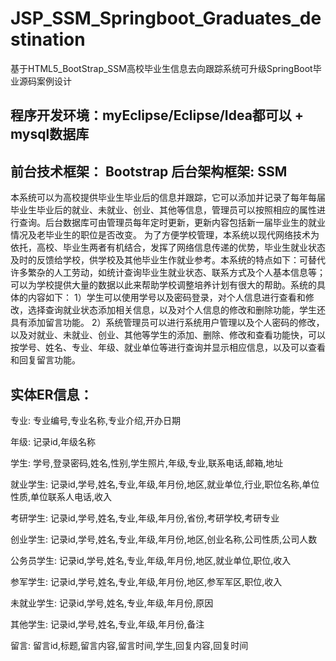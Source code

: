 # JSP_SSM_Springboot_Graduates_destination
基于HTML5_BootStrap_SSM高校毕业生信息去向跟踪系统可升级SpringBoot毕业源码案例设计
## 程序开发环境：myEclipse/Eclipse/Idea都可以 + mysql数据库
## 前台技术框架： Bootstrap   后台架构框架: SSM

  本系统可以为高校提供毕业生毕业后的信息并跟踪，它可以添加并记录了每年每届毕业生毕业后的就业、未就业、创业、其他等信息，管理员可以按照相应的属性进行查询。后台数据库可由管理员每年定时更新，更新内容包括新一届毕业生的就业情况及老毕业生的职位是否改变。
  为了方便学校管理，本系统以现代网络技术为依托，高校、毕业生两者有机结合，发挥了网络信息传递的优势，毕业生就业状态及时的反馈给学校，供学校及其他毕业生作就业参考。本系统的特点如下：可替代许多繁杂的人工劳动，如统计查询毕业生就业状态、联系方式及个人基本信息等；可以为学校提供大量的数据以此来帮助学校调整培养计划有很大的帮助。系统的具体的内容如下：
1）学生可以使用学号以及密码登录，对个人信息进行查看和修改，选择查询就业状态添加相关信息，以及对个人信息的修改和删除功能，学生还具有添加留言功能。
2）系统管理员可以进行系统用户管理以及个人密码的修改，以及对就业、未就业、创业、其他等学生的添加、删除、修改和查看功能快，可以按学号、姓名、专业、年级、就业单位等进行查询并显示相应信息，以及可以查看和回复留言功能。
## 实体ER信息：
专业: 专业编号,专业名称,专业介绍,开办日期

年级: 记录id,年级名称

学生: 学号,登录密码,姓名,性别,学生照片,年级,专业,联系电话,邮箱,地址

就业学生: 记录id,学号,姓名,专业,年级,年月份,地区,就业单位,行业,职位名称,单位性质,单位联系人电话,收入

考研学生: 记录id,学号,姓名,专业,年级,年月份,省份,考研学校,考研专业

创业学生: 记录id,学号,姓名,专业,年级,年月份,地区,创业名称,公司性质,公司人数

公务员学生: 记录id,学号,姓名,专业,年级,年月份,地区,就业单位,职位,收入

参军学生: 记录id,学号,姓名,专业,年级,年月份,地区,参军军区,职位,收入

未就业学生: 记录id,学号,姓名,专业,年级,年月份,原因

其他学生: 记录id,学号,姓名,专业,年级,年月份,备注

留言: 留言id,标题,留言内容,留言时间,学生,回复内容,回复时间
